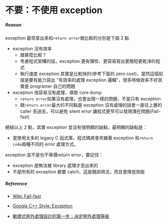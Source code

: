 # 不要：不使用 exception

##### Reason

exception 最常拿出來和`return error`做比較的分別是下面 2 點

* exception 沒有效率
  * 跟甚麼比較？
  * 考慮程式架構的話，exception 更有彈性、更容易寫出更簡短更乾淨的程式
  * 執行速度 exception 其實是比較快的\(參考下面的 zero cost\)，當然這個前提是要有能力寫出 "有效率的處理 exception 邏輯"，很多時候效率不好其實是 programer 自己的問題
* exception 很容易沒有處理，導致 core dump
  * `return error`如果沒有處理，也會出現一樣的問題，不是只有 exception
  * 跟`return error`最大的不同點是 exception 沒有處理的話會一直往上層的 caller 丟過去，可以避免 silent error 讓程式更早可以發現潛在問題\(Fail-fast\)

總結以上 2 點，其實 exception 並沒有很明顯的缺點，最明顯的缺點是：

* 當使用太多的 legacy C 函式庫，程式碼將會夾雜著 exception 和`return code`兩種不同的 error 處理方式。

exception 並不是也不等價return error，要記住：

* exception 是無法被 library 處理才丟出來的
* 不是所有的 exception 都要 catch，這是錯誤用法，而且會降低效能

##### Reference

* [Wiki: Fail-fast](https://en.wikipedia.org/wiki/Fail-fast)

* [Google C++ Style: Exception](https://google.github.io/styleguide/cppguide.html#Exceptions)

* [敏捷式例外處理設計的第一步：決定例外處理等級](http://teddy-chen-tw.blogspot.tw/2010/03/blog-post_13.html)



